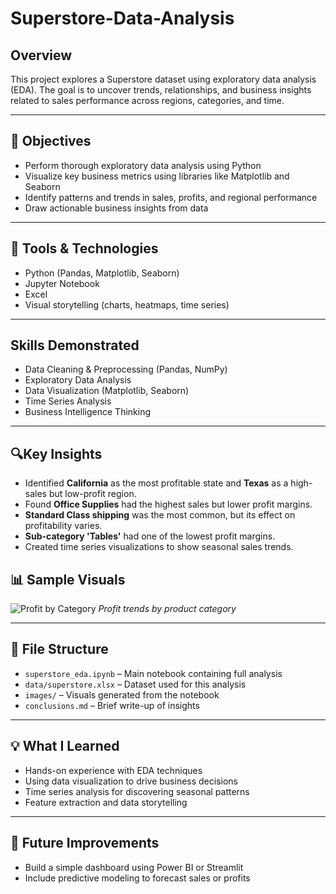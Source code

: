 # Superstore-Data-Analysis

## Overview
This project explores a Superstore dataset using exploratory data analysis (EDA). The goal is to uncover trends, relationships, and business insights related to sales performance across regions, categories, and time.

---

## 📌 Objectives
  - Perform thorough exploratory data analysis using Python
  - Visualize key business metrics using libraries like Matplotlib and Seaborn
  - Identify patterns and trends in sales, profits, and regional performance
  - Draw actionable business insights from data
---

##  🧰 Tools & Technologies
  - Python (Pandas, Matplotlib, Seaborn)
  - Jupyter Notebook
  - Excel
  - Visual storytelling (charts, heatmaps, time series)

---

## Skills Demonstrated
  - Data Cleaning & Preprocessing (Pandas, NumPy)
  - Exploratory Data Analysis
  - Data Visualization (Matplotlib, Seaborn)
  - Time Series Analysis
  - Business Intelligence Thinking

---

## 🔍Key Insights
  - Identified **California** as the most profitable state and **Texas** as a high-sales but low-profit region.
- Found **Office Supplies** had the highest sales but lower profit margins.
- **Standard Class shipping** was the most common, but its effect on profitability varies.
- **Sub-category 'Tables'** had one of the lowest profit margins.
- Created time series visualizations to show seasonal sales trends.

## 📊 Sample Visuals
![Profit by Category](images/profit_trends.png)
*Profit trends by product category*

---

## 📁 File Structure

- `superstore_eda.ipynb` – Main notebook containing full analysis
- `data/superstore.xlsx` – Dataset used for this analysis
- `images/` – Visuals generated from the notebook
- `conclusions.md` – Brief write-up of insights

---

## 💡 What I Learned

- Hands-on experience with EDA techniques
- Using data visualization to drive business decisions
- Time series analysis for discovering seasonal patterns
- Feature extraction and data storytelling

---

## 🧠 Future Improvements

- Build a simple dashboard using Power BI or Streamlit
- Include predictive modeling to forecast sales or profits

